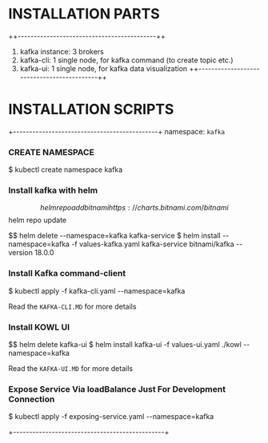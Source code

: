 
# INSTALLATION PARTS
++-------------------------------------------++
1. kafka instance: 3 brokers
2. kafka-cli: 1 single node, for kafka command (to create topic etc.)
3. kafka-ui: 1 single node, for kafka data visualization
++-------------------------------------------++


# INSTALLATION SCRIPTS
+---------------------------------------------+
namespace: `kafka`

### CREATE NAMESPACE
$ kubectl create namespace kafka

### Install kafka with helm
$$ helm repo add bitnami https://charts.bitnami.com/bitnami
$$ helm repo update

$$ helm delete --namespace=kafka kafka-service
$ helm install --namespace=kafka -f values-kafka.yaml kafka-service bitnami/kafka --version 18.0.0

### Install Kafka command-client
$ kubectl apply -f kafka-cli.yaml --namespace=kafka

Read the `KAFKA-CLI.MD` for more details

### Install KOWL UI
$$ helm delete kafka-ui
$ helm install kafka-ui -f values-ui.yaml ./kowl --namespace=kafka

Read the `KAFKA-UI.MD` for more details

### Expose Service Via loadBalance Just For Development Connection
$ kubectl apply -f exposing-service.yaml --namespace=kafka

+-----------------------------------------------+
